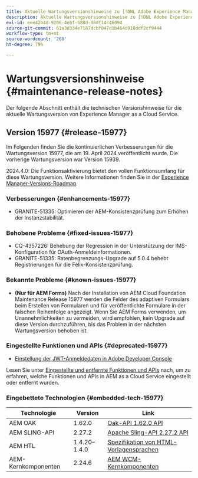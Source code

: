 ```yaml
---
title: Aktuelle Wartungsversionshinweise zu [!DNL Adobe Experience Manager] as a Cloud Service.
description: Aktuelle Wartungsversionshinweise zu [!DNL Adobe Experience Manager] as a Cloud Service.
exl-id: eee42b4d-9206-4ebf-b88d-d8df14c46094
source-git-commit: 61a3d334e7187dcbf047d1b464d918ddf2cf9444
workflow-type: tm+mt
source-wordcount: '268'
ht-degree: 79%

---
```


# Wartungsversionshinweise {#maintenance-release-notes}

Der folgende Abschnitt enthält die technischen Versionshinweise für die aktuelle Wartungsversion von Experience Manager as a Cloud Service.

## Version 15977 {#release-15977}

Im Folgenden finden Sie die kontinuierlichen Verbesserungen für die Wartungsversion 15977, die am 19. April 2024 veröffentlicht wurde. Die vorherige Wartungsversion war Version 15939.

2024.4.0: Die Funktionsaktivierung bietet den vollen Funktionsumfang für diese Wartungsversion. Weitere Informationen finden Sie in der [Experience Manager-Versions-Roadmap](https://experienceleague.adobe.com/docs/experience-manager-release-information/aem-release-updates/update-releases-roadmap.html?lang=de).

### Verbesserungen {#enhancements-15977}

* GRANITE-51335: Optimieren der AEM-Konsistenzprüfung zum Erhöhen der Instanzstabilität.

### Behobene Probleme {#fixed-issues-15977}

* CQ-4357226: Behebung der Regression in der Unterstützung der IMS-Konfiguration für OAuth-Anmeldeinformationen.
* GRANITE-51335: Ratenbegrenzungs-Upgrade auf 5.0.4 behebt Registrierungen für die Felix-Konsistenzprüfung.

### Bekannte Probleme {#known-issues-15977}

* **(Nur für AEM Forms)** Nach der Installation von AEM Cloud Foundation Maintenance Release 15977 werden die Felder des adaptiven Formulars beim Erstellen von Formularen und für veröffentlichte Formulare in der falschen Reihenfolge angezeigt. Wenn Sie AEM Forms verwenden, um Unannehmlichkeiten zu vermeiden, wird empfohlen, kein Upgrade auf diese Version durchzuführen, bis das Problem in der nächsten Wartungsversion behoben ist.

### Eingestellte Funktionen und APIs {#deprecated-15977}

* [Einstellung der JWT-Anmeldedaten in Adobe Developer Console](/help/security/jwt-credentials-deprecation-in-adobe-developer-console.md)

Lesen Sie unter [Eingestellte und entfernte Funktionen und APIs](/help/release-notes/deprecated-removed-features.md) nach, um zu erfahren, welche Funktionen und APIs in AEM as a Cloud Service eingestellt oder entfernt wurden.

### Eingebettete Technologien {#embedded-tech-15977}

| Technologie | Version | Link |
|---|---|---|
| AEM OAK | 1.62.0 | [Oak-API 1.62.0 API](https://www.javadoc.io/doc/org.apache.jackrabbit/oak-api/1.62.0/index.html) |
| AEM SLING-API | 2.27.2 | [Apache Sling-API 2.27.2 API](https://www.javadoc.io/doc/org.apache.sling/org.apache.sling.api/latest/index.html) |
| AEM HTL | 1.4.20–1.4.0 | [Spezifikation von HTML-Vorlagensprachen](https://github.com/adobe/htl-spec) |
| AEM-Kernkomponenten | 2.24.6 | [AEM WCM-Kernkomponenten](https://github.com/adobe/aem-core-wcm-components) |
